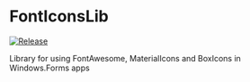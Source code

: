 # FontIconsLib

[![Release](https://github.com/jasondavis303/FontIconsLib/actions/workflows/release.yml/badge.svg)](https://github.com/jasondavis303/FontIconsLib/actions/workflows/release.yml)


Library for using FontAwesome, MaterialIcons and BoxIcons in Windows.Forms apps